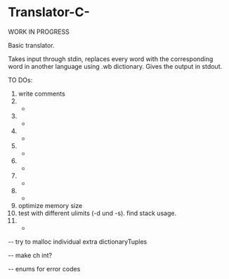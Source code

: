 # Translator-C-

WORK IN PROGRESS

Basic translator.

Takes input through stdin, replaces every word with the corresponding word in another language using .wb dictionary.
Gives the output in stdout.

TO DOs:
1. write comments
2. +
3. +
4. +
5. +
6. +
7. +
8. +
9. optimize memory size
10. test with different ulimits (-d und -s). find stack usage.
11. +

-- try to malloc individual extra dictionaryTuples

-- make ch int?

-- enums for error codes
